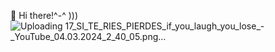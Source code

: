   👋 Hi there!^-^ )))
![Uploading 17_SI_TE_RIES_PIERDES_if_you_laugh_you_lose_-_YouTube_04.03.2024_2_40_05.png…]()

